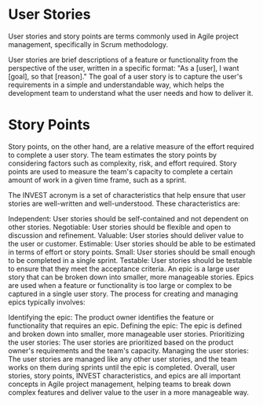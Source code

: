 # User Stories 
User stories and story points are terms commonly used in Agile project management, specifically in Scrum methodology.

User stories are brief descriptions of a feature or functionality from the perspective of the user, written in a specific format: "As a [user], I want [goal], so that [reason]." The goal of a user story is to capture the user's requirements in a simple and understandable way, which helps the development team to understand what the user needs and how to deliver it.

# Story Points

Story points, on the other hand, are a relative measure of the effort required to complete a user story. The team estimates the story points by considering factors such as complexity, risk, and effort required. Story points are used to measure the team's capacity to complete a certain amount of work in a given time frame, such as a sprint.

The INVEST acronym is a set of characteristics that help ensure that user stories are well-written and well-understood. These characteristics are:

Independent: User stories should be self-contained and not dependent on other stories.
Negotiable: User stories should be flexible and open to discussion and refinement.
Valuable: User stories should deliver value to the user or customer.
Estimable: User stories should be able to be estimated in terms of effort or story points.
Small: User stories should be small enough to be completed in a single sprint.
Testable: User stories should be testable to ensure that they meet the acceptance criteria.
An epic is a large user story that can be broken down into smaller, more manageable stories. Epics are used when a feature or functionality is too large or complex to be captured in a single user story. The process for creating and managing epics typically involves:

Identifying the epic: The product owner identifies the feature or functionality that requires an epic.
Defining the epic: The epic is defined and broken down into smaller, more manageable user stories.
Prioritizing the user stories: The user stories are prioritized based on the product owner's requirements and the team's capacity.
Managing the user stories: The user stories are managed like any other user stories, and the team works on them during sprints until the epic is completed.
Overall, user stories, story points, INVEST characteristics, and epics are all important concepts in Agile project management, helping teams to break down complex features and deliver value to the user in a more manageable way.
